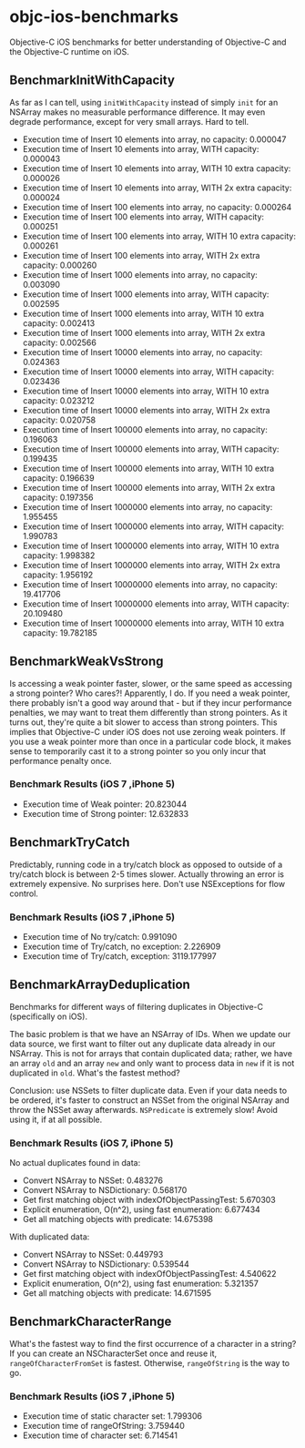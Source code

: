 # objc-ios-benchmarks

Objective-C iOS benchmarks for better understanding of Objective-C and the Objective-C runtime on iOS.

## BenchmarkInitWithCapacity
As far as I can tell, using `initWithCapacity` instead of simply `init` for an NSArray makes no measurable
performance difference. It may even degrade performance, except for very small arrays. Hard to tell.

* Execution time of Insert 10 elements into array, no capacity: 0.000047
* Execution time of Insert 10 elements into array, WITH capacity: 0.000043
* Execution time of Insert 10 elements into array, WITH 10 extra capacity: 0.000026
* Execution time of Insert 10 elements into array, WITH 2x extra capacity: 0.000024
* Execution time of Insert 100 elements into array, no capacity: 0.000264
* Execution time of Insert 100 elements into array, WITH capacity: 0.000251
* Execution time of Insert 100 elements into array, WITH 10 extra capacity: 0.000261
* Execution time of Insert 100 elements into array, WITH 2x extra capacity: 0.000260
* Execution time of Insert 1000 elements into array, no capacity: 0.003090
* Execution time of Insert 1000 elements into array, WITH capacity: 0.002595
* Execution time of Insert 1000 elements into array, WITH 10 extra capacity: 0.002413
* Execution time of Insert 1000 elements into array, WITH 2x extra capacity: 0.002566
* Execution time of Insert 10000 elements into array, no capacity: 0.024363
* Execution time of Insert 10000 elements into array, WITH capacity: 0.023436
* Execution time of Insert 10000 elements into array, WITH 10 extra capacity: 0.023212
* Execution time of Insert 10000 elements into array, WITH 2x extra capacity: 0.020758
* Execution time of Insert 100000 elements into array, no capacity: 0.196063
* Execution time of Insert 100000 elements into array, WITH capacity: 0.199435
* Execution time of Insert 100000 elements into array, WITH 10 extra capacity: 0.196639
* Execution time of Insert 100000 elements into array, WITH 2x extra capacity: 0.197356
* Execution time of Insert 1000000 elements into array, no capacity: 1.955455
* Execution time of Insert 1000000 elements into array, WITH capacity: 1.990783
* Execution time of Insert 1000000 elements into array, WITH 10 extra capacity: 1.998382
* Execution time of Insert 1000000 elements into array, WITH 2x extra capacity: 1.956192
* Execution time of Insert 10000000 elements into array, no capacity: 19.417706
* Execution time of Insert 10000000 elements into array, WITH capacity: 20.109480
* Execution time of Insert 10000000 elements into array, WITH 10 extra capacity: 19.782185

## BenchmarkWeakVsStrong

Is accessing a weak pointer faster, slower, or the same speed as accessing a strong pointer? Who cares?!
Apparently, I do. If you need a weak pointer, there probably isn't a good way around that - but if they incur
performance penalties, we may want to treat them differently than strong pointers. As it turns out, they're 
quite a bit slower to access than strong pointers. This implies that Objective-C under iOS does not use
zeroing weak pointers. If you use a weak pointer more than once in a particular code block, it makes sense
to temporarily cast it to a strong pointer so you only incur that performance penalty once.

### Benchmark Results (iOS 7 ,iPhone 5)
* Execution time of Weak pointer: 20.823044
* Execution time of Strong pointer: 12.632833

## BenchmarkTryCatch

Predictably, running code in a try/catch block as opposed to outside of a try/catch block is between 2-5 times slower.
 Actually throwing an error is extremely expensive. No surprises here. Don't use NSExceptions for flow control.

### Benchmark Results (iOS 7 ,iPhone 5)
* Execution time of No try/catch: 0.991090
* Execution time of Try/catch, no exception: 2.226909
* Execution time of Try/catch, exception: 3119.177997

## BenchmarkArrayDeduplication

Benchmarks for different ways of filtering duplicates in Objective-C (specifically on iOS).

The basic problem is that we have an NSArray of IDs. When we update our data source, we first want to
filter out any duplicate data already in our NSArray. This is not for
 arrays that contain duplicated data; rather, we have an array `old` and an array `new` and only want to process
 data in `new` if it is not duplicated in `old`. What's the fastest method?

Conclusion: use NSSets to filter duplicate data. Even if your data needs to be ordered, it's faster
 to construct an NSSet from the original NSArray and throw the NSSet away afterwards. `NSPredicate` is
 extremely slow! Avoid using it, if at all possible.

### Benchmark Results (iOS 7, iPhone 5)
No actual duplicates found in data:
* Convert NSArray to NSSet: 0.483276
* Convert NSArray to NSDictionary: 0.568170
* Get first matching object with indexOfObjectPassingTest: 5.670303
* Explicit enumeration, O(n^2), using fast enumeration: 6.677434
* Get all matching objects with predicate: 14.675398

With duplicated data:
* Convert NSArray to NSSet: 0.449793
* Convert NSArray to NSDictionary: 0.539544
* Get first matching object with indexOfObjectPassingTest: 4.540622
* Explicit enumeration, O(n^2), using fast enumeration: 5.321357
* Get all matching objects with predicate: 14.671595

## BenchmarkCharacterRange
What's the fastest way to find the first occurrence of a character in a string? If you can create an NSCharacterSet once and reuse it, `rangeOfCharacterFromSet` is
fastest. Otherwise, `rangeOfString` is the way to go.

### Benchmark Results (iOS 7 ,iPhone 5)
* Execution time of static character set: 1.799306
* Execution time of rangeOfString: 3.759440
* Execution time of character set: 6.714541
